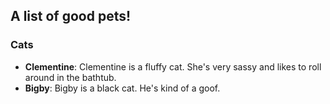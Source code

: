 ## A list of good pets!

### Cats
  * **Clementine**: Clementine is a fluffy cat. She's very sassy and likes to roll around in the bathtub.
  * **Bigby**: Bigby is a black cat. He's kind of a goof.

